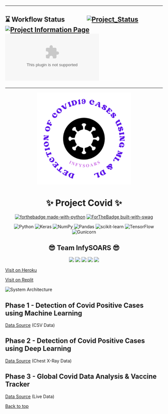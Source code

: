<div id="#top"></div>

---

## ⌛ Workflow Status <img src="https://raw.githubusercontent.com/Atharv-Chaudhari/Project-Covid-NLP/main/Project%20Covid%20Images/arrow.gif" width="60" height="15" /> [![Project_Status](https://github.com/Atharv-Chaudhari/Project-Covid/actions/workflows/django.yml/badge.svg)](https://github.com/Atharv-Chaudhari/Project-Covid/actions/workflows/django.yml) [![Project Information Page](https://github.com/Atharv-Chaudhari/Project-Covid/actions/workflows/pages/pages-build-deployment/badge.svg)](https://github.com/Atharv-Chaudhari/Project-Covid/actions/workflows/pages/pages-build-deployment) [![Website cv.lbesson.qc.to](https://img.shields.io/website-up-down-green-red/https/infysoars-project-covid.herokuapp.com)](https://infysoars-project-covid.herokuapp.com)

---

<p align="center">
      <img width="300" src="https://raw.githubusercontent.com/Atharv-Chaudhari/Project-Covid/main/static/images/risklogo.png">
</p>

<h1 align="center">✨ Project Covid ✨</h1>

<div align="center">

[![forthebadge made-with-python](http://ForTheBadge.com/images/badges/made-with-python.svg)](https://www.python.org/) [![ForTheBadge built-with-swag](http://ForTheBadge.com/images/badges/built-with-swag.svg)](https://GitHub.com/Atharv-Chaudhari)

</div>      

<div align="center">

![Python](https://img.shields.io/badge/python-3670A0?style=for-the-badge&logo=python&logoColor=ffdd54)
![Keras](https://img.shields.io/badge/Keras-%23D00000.svg?style=for-the-badge&logo=Keras&logoColor=white)
![NumPy](https://img.shields.io/badge/numpy-%23013243.svg?style=for-the-badge&logo=numpy&logoColor=white)
![Pandas](https://img.shields.io/badge/pandas-%23150458.svg?style=for-the-badge&logo=pandas&logoColor=white)
![scikit-learn](https://img.shields.io/badge/scikit--learn-%23F7931E.svg?style=for-the-badge&logo=scikit-learn&logoColor=white)
![TensorFlow](https://img.shields.io/badge/TensorFlow-%23FF6F00.svg?style=for-the-badge&logo=TensorFlow&logoColor=white)
![Gunicorn](https://img.shields.io/badge/gunicorn-%298729.svg?style=for-the-badge&logo=gunicorn&logoColor=white)
      
</div>
     
<h2 align="center">😎 Team InfySOARS 😎</h2>

<div align="center">

[![](https://img.shields.io/badge/Siddharth_Kulkarni-yellow?style=for-the-badge)](https://github.com/mykeysid10)
[![](https://img.shields.io/badge/Atharv_Chaudhari-blueviolet?style=for-the-badge)](https://github.com/Atharv-Chaudhari)
[![](https://img.shields.io/badge/Rutuja_Vaidya-blue?style=for-the-badge)](https://github.com/rutujavaidya15)
[![](https://img.shields.io/badge/Omkar_Patil-lightgrey?style=for-the-badge)](https://github.com/OmkarPro)
[![](https://img.shields.io/badge/Sana_Shaikh-orange?style=for-the-badge)](https://github.com/SANA-306)

</div>
      
[Visit on Heroku](https://covid-infy-soars.herokuapp.com/)

[Visit on Replit](https://infysoars-project-covid.infysoars.repl.co/)

![System Architecture](https://user-images.githubusercontent.com/61587515/165577978-df90f809-f638-4e38-a472-1eeedbe44656.png)

## Phase 1 - Detection of Covid Positive Cases using Machine Learning 

[Data Source](https://data.gov.il/dataset/covid-19/resource/d337959a-020a-4ed3-84f7-fca182292308) (CSV Data)

## Phase 2 - Detection of Covid Positive Cases using Deep Learning 

[Data Source](https://www.kaggle.com/tawsifurrahman/covid19-radiography-database) (Chest X-Ray Data)

## Phase 3 - Global Covid Data Analysis & Vaccine Tracker  

[Data Source](https://github.com/BloombergGraphics/covid-vaccine-tracker-data) (Live Data)

 <a href="#top">Back to top</a>
